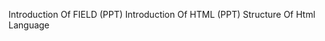 Introduction Of FIELD (PPT)
Introduction Of HTML (PPT)
Structure Of Html Language
<Html> <Head> <Title> <Body>


Block Element Tag: <H1> <H2> <H3> <H4> <H5> <H6> <P>  <Br/> <Hr/> 

Inline Element Tag: <i> <em> <b> <strong> <big> <small> <Sub> <Sup> <U> <Ins> <Del> <S> <Mark>

<ul type="square, disc, circle" align="center">
	<li></li>
	<li></li>
	<li></li>
</ul>

<ol type="i"  start="5" align="center" >
	<li></li>
	<li></li>
	<li></li>
</ol>


<dl  align="center" >
	<dt></dt>
	<dd></dd>
</dl>


- use of html entity (&nbsp;, &copy;)


- <font> tag attribute property like color="" size="" face="";

- marquee tag attribute property like direction="up, down, left, right", behavior="", scrollamount=""  

behavior = scroll, alternate, slide,

<img src="" alt="" title="" width="" height="" /> ;




<a href="" target="_blank" ></a>

<a href="" target="_blank" ></a>

- describe types of link (bookmark link, internal link & external link)



<img src="" alt="" title="" width="" height=""    /> ;

- imge online/ offline linking;

- marquee tag attribute property like direction="up, down, left, right", behavior="", scrollamount=""  

behavior = scroll, alternate, slide,



<input type="email" placeholder="Enter you email" />

<button>submit</button>

- <form> <select> <option> <textarea> <button>

- <input type="text,email,password,number,color,file,date,range, redio,checkbox,,tel,"/>

- - input field attribute like name, value, placeholder , required;

<textarea></textarea>

<select>
	<option></option>
<option></option>
</select>

- button tag attribute like type="reset",type="submit"

- required, selected attribute

- input field attribute like name, value, placeholder

- add tel type using pattern attribute
- <input type="tel" placeholder="123-6578-34" pattern="[0-1]{3}-[4-7]{4}-[8-9]{2}"/>

- ex. create registration form




- <table> <tr> <th> <caption>

- <thead> <tbody> <tfoot>

- table tag attribute property like cellspacing="" border="" width="" height="" bgcolor="" 

- td, th, tag attributes property like colspan, rowspan, bgcolor, align;



- HTML & HTML5 Difference... (HTML 2/3/4/4.1)

- HTML5 Tag: <header> <nav> <section> <footer>

 <iframe> <audio> <video> <source>

- video, audio, tag attribute property like controls, muted, loop

- source tag attribute property like src=""  type="" ....


🚧🚧🚧🚧🚧🚧🚧🚧🚧🚧🚧🚧🚧🚧🚧🚧🚧🚧🚧🚧🚧🚧🚧🚧🚧🚧🚧🚧🚧🚧🚧🚧🚧🚧🚧🚧🚧🚧🚧🚧
